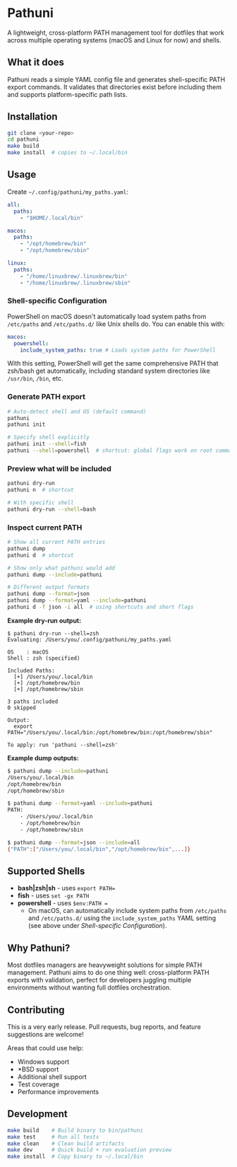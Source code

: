 # Pathuni

A lightweight, cross-platform PATH management tool for dotfiles that work across multiple operating systems (macOS and Linux for now) and shells.

## What it does

Pathuni reads a simple YAML config file and generates shell-specific PATH export commands. It validates that directories exist before including them and supports platform-specific path lists.

## Installation

```bash
git clone <your-repo>
cd pathuni
make build
make install  # copies to ~/.local/bin
```

## Usage

Create `~/.config/pathuni/my_paths.yaml`:

```yaml
all:
  paths:
    - "$HOME/.local/bin"

macos:
  paths:
    - "/opt/homebrew/bin"
    - "/opt/homebrew/sbin"

linux:
  paths:
    - "/home/linuxbrew/.linuxbrew/bin"
    - "/home/linuxbrew/.linuxbrew/sbin"
```

### Shell-specific Configuration

PowerShell on macOS doesn't automatically load system paths from `/etc/paths` and `/etc/paths.d/` like Unix shells do. You can enable this with:

```yaml
macos:
  powershell:
    include_system_paths: true # Loads system paths for PowerShell
```

With this setting, PowerShell will get the same comprehensive PATH that zsh/bash get automatically, including standard system directories like `/usr/bin`, `/bin`, etc.

### Generate PATH export

```bash
# Auto-detect shell and OS (default command)
pathuni
pathuni init

# Specify shell explicitly
pathuni init --shell=fish
pathuni --shell=powershell  # shortcut: global flags work on root command
```

### Preview what will be included

```bash
pathuni dry-run
pathuni n  # shortcut

# With specific shell
pathuni dry-run --shell=bash
```

### Inspect current PATH

```bash
# Show all current PATH entries
pathuni dump
pathuni d  # shortcut

# Show only what pathuni would add
pathuni dump --include=pathuni

# Different output formats
pathuni dump --format=json
pathuni dump --format=yaml --include=pathuni
pathuni d -f json -i all  # using shortcuts and short flags
```

**Example dry-run output:**

```
$ pathuni dry-run --shell=zsh
Evaluating: /Users/you/.config/pathuni/my_paths.yaml

OS    : macOS
Shell : zsh (specified)

Included Paths:
  [+] /Users/you/.local/bin
  [+] /opt/homebrew/bin
  [+] /opt/homebrew/sbin

3 paths included
0 skipped

Output:
  export PATH="/Users/you/.local/bin:/opt/homebrew/bin:/opt/homebrew/sbin"

To apply: run 'pathuni --shell=zsh'
```

**Example dump outputs:**

```bash
$ pathuni dump --include=pathuni
/Users/you/.local/bin
/opt/homebrew/bin
/opt/homebrew/sbin

$ pathuni dump --format=yaml --include=pathuni
PATH:
    - /Users/you/.local/bin
    - /opt/homebrew/bin
    - /opt/homebrew/sbin

$ pathuni dump --format=json --include=all
{"PATH":["/Users/you/.local/bin","/opt/homebrew/bin",...]}
```

## Supported Shells

- **bash|zsh|sh** - uses `export PATH=`
- **fish** - uses `set -gx PATH`
- **powershell** - uses `$env:PATH =`
  - On macOS, can automatically include system paths from `/etc/paths` and `/etc/paths.d/` using the `include_system_paths` YAML setting (see above under _Shell-specific Configuration_).

## Why Pathuni?

Most dotfiles managers are heavyweight solutions for simple PATH management. Pathuni aims to do one thing well: cross-platform PATH exports with validation, perfect for developers juggling multiple environments without wanting full dotfiles orchestration.

## Contributing

This is a very early release. Pull requests, bug reports, and feature suggestions are welcome!

Areas that could use help:

- Windows support
- \*BSD support
- Additional shell support
- Test coverage
- Performance improvements

## Development

```bash
make build    # Build binary to bin/pathuni
make test     # Run all tests
make clean    # Clean build artifacts
make dev      # Quick build + run evaluation preview
make install  # Copy binary to ~/.local/bin
```

